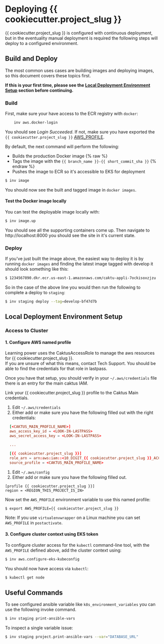 
# Deploying {{ cookiecutter.project_slug }}

{{ cookiecutter.project_slug }} is configured with continuous deployment, but in the eventuality manual deployment is required the following steps will deploy to a configured environment.

## Build and Deploy

The most common uses cases are building images and deploying images, so
this document covers these topics first.

**If this is your first time, please see the [Local Deployment Environment Setup](#local-deployment-environment-setup)
section before continuing.**


### Build

First, make sure your have access to the ECR registry with ``docker``:

```sh
    inv aws.docker-login
```

You should see *Login Succeeded*. If not, make sure you have exported the `{{ cookiecutter.project_slug }}` [AWS_PROFILE](#1-configure-aws-named-profile).

By default, the next command will perform the following:
* Builds the production Docker image
{% raw %}
* Tags the image with the ``{{ branch_name }}-{{ short_commit_sha }}``
{% endraw %}
* Pushes the image to ECR so it's accessible to EKS for deployment

```sh
$ inv image
```

You should now see the built and tagged image in ``docker images``.


#### Test the Docker image locally

You can test the deployable image locally with:

```sh
$ inv image.up
```

You should see all the supporting containers come up. Then navigate to
http://localhost:8000 you should see the site in it's current state.


### Deploy

If you've just built the image above, the easiest way to deploy it is by running ``docker images`` and
finding the latest image tagged with develop it should look something like this:

```sh
$ 1234567890.dkr.ecr.us-east-1.amazonaws.com/caktu-appli-7ockisoxzjzu   develop-bf47d7b                    ddd65535d290        9 minutes ago       539MB
```

So in the case of the above line you would then run the following to complete a deploy to `staging`:

```sh
$ inv staging deploy --tag=develop-bf47d7b
```


## Local Deployment Environment Setup


### Access to Cluster


#### 1. Configure AWS named profile

Learning power uses the CaktusAccessRole to manage the aws resources for {{ cookiecutter.project_slug }}.  
If you are unsure of what this means, contact Tech Support.  You should be able to find the credentials for that role in lastpass.

Once you have that setup, you should verify in your `~/.aws/credentials` file there is an entry for the main caktus IAM.

Link your {{ cookiecutter.project_slug }} profile to the Caktus Main credentials.
  
  1. Edit `~/.aws/credentials`
  1. Either add or make sure you have the following filled out with the right credentials:


```conf
  [<CAKTUS_MAIN_PROFILE_NAME>]
  aws_access_key_id = <LOOK-IN-LASTPASS>
  aws_secret_access_key = <LOOK-IN-LASTPASS>

  ...

  [{{ cookiecutter.project_slug }}]
  role_arn = arn:aws:iam::<10_DIGIT_{{ cookiecutter.project_slug }}_ACCOUNT_ID>:role/CaktusAccountAccessRole-Admins
  source_profile = <CAKTUS_MAIN_PROFILE_NAME>
```

1. Edit `~/.aws/config`
1. Either add or make sure you have the following filled out.

```
[profile {{ cookiecutter.project_slug }}]
region = <REGION_THIS_PROJECT_IS_IN>
```

Now set the ``AWS_PROFILE`` environment variable to use this named profile:

```sh
$ export AWS_PROFILE={{ cookiecutter.project_slug }}
```

Note: If you use ``virtualenvwrapper`` on a Linux machine you can set
``AWS_PROFILE`` in ``postactivate``.


#### 3. Configure cluster context using EKS token

To configure cluster access for the ``kubectl`` command-line tool, with the
``AWS_PROFILE`` defined above, add the cluster context using:

```sh
$ inv aws.configure-eks-kubeconfig
```

You should now have access via ``kubectl``:

```sh
$ kubectl get node
```

## Useful Commands

To see configured ansible variable like ``k8s_environment_variables`` you can use the following invoke command.

```sh
$ inv staging print-ansible-vars
```

To inspect a single variable issue:

```sh
$ inv staging project.print-ansible-vars --var="DATABASE_URL"
```
